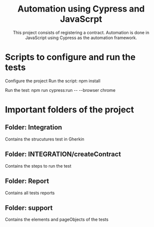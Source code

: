 <h1 align="center">Automation using Cypress and JavaScrpt</h1>
<p align="center">This project consists of registering a contract. Automation is done in JavaScript using Cypress as the automation framework.</p>

# Scripts to configure and run the tests

Configure the project
Run the script: npm install

Run the test: 
npm run cypress:run -- --browser chrome


# Important folders of the project
## Folder: Integration
Contains the strucutures test in Gherkin

## Folder: INTEGRATION/createContract
Contains the steps to run the test

## Folder: Report
Contains all tests reports

## Folder: support
Contains the elements and pageObjects of the tests


